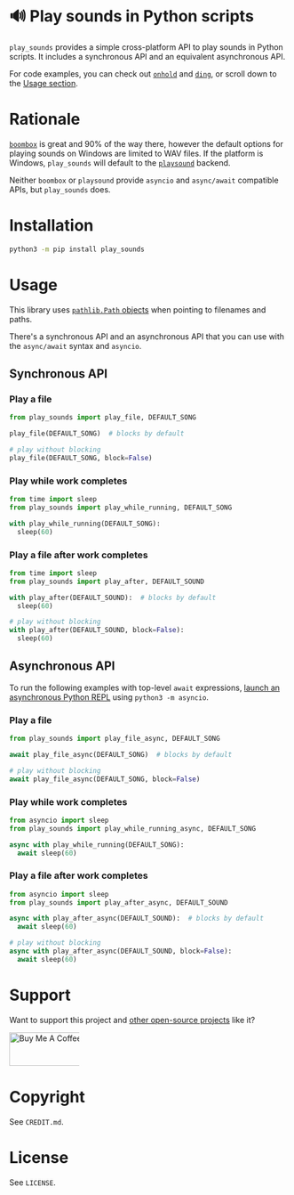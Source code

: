 # 🔊 Play sounds in Python scripts
`play_sounds` provides a simple cross-platform API to play sounds in Python scripts. It includes a synchronous API and an equivalent asynchronous API.

For code examples, you can check out [`onhold`](https://github.com/alexdelorenzo/onhold) and [`ding`](https://github.com/alexdelorenzo/ding), or scroll down to the [Usage section](https://github.com/alexdelorenzo/play_sounds#usage).

# Rationale
[`boombox`](https://pypi.org/project/boombox/) is great and 90% of the way there, however the default options for playing sounds on Windows are limited to WAV files. If the platform is Windows, `play_sounds` will default to the [`playsound`](https://pypi.org/project/playsound/) backend.

Neither `boombox` or `playsound` provide `asyncio` and `async/await` compatible APIs, but `play_sounds` does.

# Installation
```bash
python3 -m pip install play_sounds
```

# Usage
This library uses [`pathlib.Path` objects](https://docs.python.org/3/library/pathlib.html#pathlib.Path) when pointing to filenames and paths. 

There's a synchronous API and an asynchronous API that you can use with the `async/await` syntax and `asyncio`. 

## Synchronous API
### Play a file
```python
from play_sounds import play_file, DEFAULT_SONG

play_file(DEFAULT_SONG)  # blocks by default

# play without blocking
play_file(DEFAULT_SONG, block=False) 
```

### Play while work completes
```python
from time import sleep
from play_sounds import play_while_running, DEFAULT_SONG

with play_while_running(DEFAULT_SONG):
  sleep(60)
```

### Play a file after work completes
```python
from time import sleep
from play_sounds import play_after, DEFAULT_SOUND

with play_after(DEFAULT_SOUND):  # blocks by default
  sleep(60)

# play without blocking
with play_after(DEFAULT_SOUND, block=False):
  sleep(60)
```

## Asynchronous API
To run the following examples with top-level `await` expressions, [launch an asynchronous Python REPL](https://www.integralist.co.uk/posts/python-asyncio/#running-async-code-in-the-repl) using `python3 -m asyncio`.

### Play a file
```python
from play_sounds import play_file_async, DEFAULT_SONG

await play_file_async(DEFAULT_SONG)  # blocks by default

# play without blocking
await play_file_async(DEFAULT_SONG, block=False) 
```

### Play while work completes
```python
from asyncio import sleep
from play_sounds import play_while_running_async, DEFAULT_SONG

async with play_while_running(DEFAULT_SONG):
  await sleep(60)
```

### Play a file after work completes
```python
from asyncio import sleep
from play_sounds import play_after_async, DEFAULT_SOUND

async with play_after_async(DEFAULT_SOUND):  # blocks by default
  await sleep(60)

# play without blocking
async with play_after_async(DEFAULT_SOUND, block=False):
  await sleep(60)
```

# Support
Want to support this project and [other open-source projects](https://github.com/alexdelorenzo) like it?

<a href="https://www.buymeacoffee.com/alexdelorenzo" target="_blank"><img src="https://cdn.buymeacoffee.com/buttons/v2/default-yellow.png" alt="Buy Me A Coffee" height="60px" style="height: 60px !important;width: 217px !important;max-width:25%" ></a>

# Copyright
See `CREDIT.md`.

# License
See `LICENSE`.

